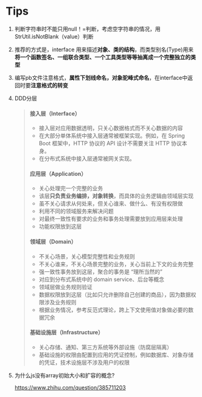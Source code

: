 # Tips

1. 判断字符串时不能只用null！=判断，考虑空字符串的情况，用StrUtil.isNotBlank（value）判断	

1. 推荐的方式是，interface 用来描述**对象、类的结构**，而类型别名(Type)用来**将一个函数签名、一组联合类型、一个工具类型等等抽离成一个完整独立的类型**

1. 编写pb文件注意格式，**属性下划线命名，对象驼峰式命名**，在interface中返回时要**注意格式的转变**

1. DDD分层

   >#### 接入层（Interface）
   >
   >- 接入层对应用数据透明，只关心数据格式而不关心数据的内容
   >- 在大部分单体系统中接入层通常被框架实现。例如，在 Spring Boot 框架中，HTTP 协议的 API 设计不需要关注 HTTP 协议本身。
   >- 在分布式系统中接入层通常被网关实现。
   >
   >#### 应用层（Application）
   >
   >- 关心处理完一个完整的业务
   >- 该层**只负责业务编排，对象转换**，而具体的业务逻辑由领域层实现
   >- 虽不关心请求从何处来，但关心谁来、做什么、有没有权限做
   >- 利用不同的领域服务来解决问题
   >- 对最终一致性有要求的业务和事务处理需要放到应用层来处理
   >- 功能权限放到这层
   >
   >#### 领域层（Domain）
   >
   >- 不关心场景，关心模型完整性和业务规则
   >- 不关心谁来，不关心场景完整的业务，关心当前上下文的业务完整
   >- 强一致性事务放到这层，聚合的事务是 “理所当然的”
   >- 对应到分布式系统中的 domain service、后台等概念
   >- 领域层做业务规则验证
   >- 数据权限放到这层（比如只允许删除自己创建的商品），因为数据权限涉及业务规则
   >- 根据业务情况，参考反范式理论，跨上下文使用值对象做必要的数据冗余
   >
   >#### 基础设施层（Infrastructure）
   >
   >- 关心存储、通知、第三方系统等外部设施（防腐层隔离）
   >- 基础设施的权限由配置到应用的凭证控制，例如数据库、对象存储的凭证，技术设施层不涉及用户的权限

1. 为什么js没有array初始大小和扩容的概念?

   https://www.zhihu.com/question/385711203

